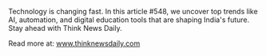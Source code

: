 Technology is changing fast. In this article #548, we uncover top trends like AI, automation, and digital education tools that are shaping India's future. Stay ahead with Think News Daily.

Read more at: www.thinknewsdaily.com